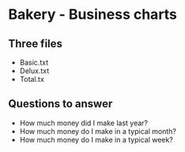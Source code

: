 # Bakery - Business charts 

## Three files
- Basic.txt
- Delux.txt
- Total.tx

## Questions to answer
- How much money did I make last year?
- How much money do I make in a typical month?
- How much money do I make in a typical week?
